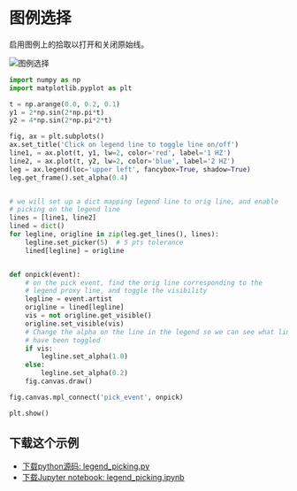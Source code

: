 # 图例选择

启用图例上的拾取以打开和关闭原始线。

![图例选择](https://matplotlib.org/_images/sphx_glr_legend_picking_001.png)

```python
import numpy as np
import matplotlib.pyplot as plt

t = np.arange(0.0, 0.2, 0.1)
y1 = 2*np.sin(2*np.pi*t)
y2 = 4*np.sin(2*np.pi*2*t)

fig, ax = plt.subplots()
ax.set_title('Click on legend line to toggle line on/off')
line1, = ax.plot(t, y1, lw=2, color='red', label='1 HZ')
line2, = ax.plot(t, y2, lw=2, color='blue', label='2 HZ')
leg = ax.legend(loc='upper left', fancybox=True, shadow=True)
leg.get_frame().set_alpha(0.4)


# we will set up a dict mapping legend line to orig line, and enable
# picking on the legend line
lines = [line1, line2]
lined = dict()
for legline, origline in zip(leg.get_lines(), lines):
    legline.set_picker(5)  # 5 pts tolerance
    lined[legline] = origline


def onpick(event):
    # on the pick event, find the orig line corresponding to the
    # legend proxy line, and toggle the visibility
    legline = event.artist
    origline = lined[legline]
    vis = not origline.get_visible()
    origline.set_visible(vis)
    # Change the alpha on the line in the legend so we can see what lines
    # have been toggled
    if vis:
        legline.set_alpha(1.0)
    else:
        legline.set_alpha(0.2)
    fig.canvas.draw()

fig.canvas.mpl_connect('pick_event', onpick)

plt.show()
```

## 下载这个示例
            
- [下载python源码: legend_picking.py](https://matplotlib.org/_downloads/legend_picking.py)
- [下载Jupyter notebook: legend_picking.ipynb](https://matplotlib.org/_downloads/legend_picking.ipynb)